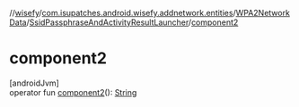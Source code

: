 //[wisefy](../../../../index.md)/[com.isupatches.android.wisefy.addnetwork.entities](../../index.md)/[WPA2NetworkData](../index.md)/[SsidPassphraseAndActivityResultLauncher](index.md)/[component2](component2.md)

# component2

[androidJvm]\
operator fun [component2](component2.md)(): [String](https://kotlinlang.org/api/latest/jvm/stdlib/kotlin/-string/index.html)
